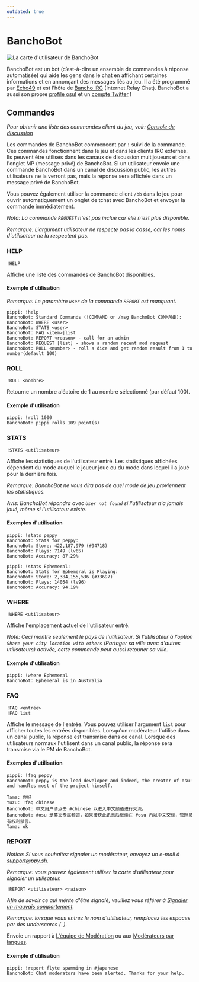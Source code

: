 ```yaml
---
outdated: true
---
```


# BanchoBot

![La carte d'utilisateur de BanchoBot](img/BanchoBot.jpg "La carte d'utilisateur de BanchoBot")

BanchoBot est un bot (c’est-à-dire un ensemble de commandes à réponse automatisée) qui aide les gens dans le chat en affichant certaines informations et en annonçant des messages liés au jeu. Il a été programmé par [Echo49](https://osu.ppy.sh/users/431) et est l'hôte de [Bancho IRC](/wiki/Internet_Relay_Chat) (Internet Relay Chat). BanchoBot a aussi son propre [profile osu!](https://osu.ppy.sh/users/3) et un [compte Twitter](https://twitter.com/banchoboat) !

## Commandes

*Pour obtenir une liste des commandes client du jeu, voir: [Console de discussion](/wiki/Chat_Console#la-liste-des-commandes)*

Les commandes de BanchoBot commencent par `!` suivi de la commande. Ces commandes fonctionnent dans le jeu et dans les clients IRC externes. Ils peuvent être utilisés dans les canaux de discussion multijoueurs et dans l'onglet MP (message privé) de BanchoBot. Si un utilisateur envoie une commande BanchoBot dans un canal de discussion public, les autres utilisateurs ne la verront pas, mais la réponse sera affichée dans un message privé de BanchoBot.

Vous pouvez également utiliser la commande client `/bb` dans le jeu pour ouvrir automatiquement un onglet de tchat avec BanchoBot et envoyer la commande immédiatement.

*Nota: La commande `REQUEST` n'est pas inclue car elle n'est plus disponible.*

*Remarque: L'argument utilisateur ne respecte pas la casse, car les noms d'utilisateur ne la respectent pas.*

### HELP

```
!HELP
```

Affiche une liste des commandes de BanchoBot disponibles.

#### Exemple d'utilisation

*Remarque: Le paramètre `user` de la commande `REPORT` est manquant.*

```
pippi: !help
BanchoBot: Standard Commands (!COMMAND or /msg BanchoBot COMMAND):
BanchoBot: WHERE <user>
BanchoBot: STATS <user>
BanchoBot: FAQ <item>|list
BanchoBot: REPORT <reason> - call for an admin
BanchoBot: REQUEST [list] - shows a random recent mod request
BanchoBot: ROLL <number> - roll a dice and get random result from 1 to number(default 100)
```

### ROLL

```
!ROLL <nombre>
```

Retourne un nombre aléatoire de 1 au nombre sélectionné (par défaut 100).

#### Exemple d'utilisation

```
pippi: !roll 1000
BanchoBot: pippi rolls 109 point(s)
```

### STATS

```
!STATS <utilisateur>
```

Affiche les statistiques de l'utilisateur entré. Les statistiques affichées dépendent du mode auquel le joueur joue ou du mode dans lequel il a joué pour la dernière fois.

*Remarque: BanchoBot ne vous dira pas de quel mode de jeu proviennent les statistiques.*

*Avis: BanchoBot répondra avec `User not found` si l'utilisateur n'a jamais joué, même si l'utilisateur existe.*

#### Exemples d'utilisation

```
pippi: !stats peppy
BanchoBot: Stats for peppy:
BanchoBot: Store: 422,187,979 (#94718)
BanchoBot: Plays: 7149 (lv65)
BanchoBot: Accuracy: 87.29%
```

```
pippi: !stats Ephemeral:
BanchoBot: Stats for Ephemeral is Playing:
BanchoBot: Store: 2,384,155,536 (#33697)
BanchoBot: Plays: 14054 (lv96)
BanchoBot: Accuracy: 94.19%
```

### WHERE

```
!WHERE <utilisateur>
```

Affiche l'emplacement actuel de l'utilisateur entré.

*Note: Ceci montre seulement le pays de l'utilisateur. Si l'utilisateur à l'option `Share your city location with others` (Partager sa ville avec d'autres utilisateurs) activée, cette commande peut aussi retouner sa ville.*

#### Exemple d'utilisation

```
pippi: !where Ephemeral
BanchoBot: Ephemeral is in Australia
```

### FAQ

```
!FAQ <entrée>
!FAQ list
```

Affiche le message de l'entrée. Vous pouvez utiliser l'argument `list` pour afficher toutes les entrées disponibles. Lorsqu'un modérateur l'utilise dans un canal public, la réponse est transmise dans ce canal. Lorsque des utilisateurs normaux l'utilisent dans un canal public, la réponse sera transmise via le PM de BanchoBot.

#### Exemples d'utilisation

```
pippi: !faq peppy
BanchoBot: peppy is the lead developer and indeed, the creator of osu! and handles most of the project himself.
```

```
Tama: 你好
Yuzu: !faq chinese
BanchoBot: 中文用户请点击 #chinese 以进入中文频道进行交流。
BanchoBot: #osu 是英文专属频道，如果接获此讯息后继续在 #osu 内以中文交谈，管理员有权利禁言。
Tama: ok
```

### REPORT

*Notice: Si vous souhaitez signaler un modérateur, envoyez un e-mail à [support@ppy.sh](mailto:support@ppy.sh).*

*Remarque: vous pouvez également utiliser la carte d’utilisateur pour signaler un utilisateur.*

```
!REPORT <utilisateur> <raison>
```

*Afin de savoir ce qui mérite d'être signalé, veuillez vous référer à [Signaler un mauvais comportement](/wiki/Reporting_Bad_Behaviour).*

*Remarque: lorsque vous entrez le nom d'utilisateur, remplacez les espaces par des underscores (`_`).*

Envoie un rapport à [L'équipe de Modération](/wiki/Global_Moderation_Team) ou aux [Modérateurs par langues](/wiki/Language_Moderators).

#### Exemple d'utilisation

```
pippi: !report flyte spamming in #japanese
BanchoBot: Chat moderators have been alerted. Thanks for your help.
```
